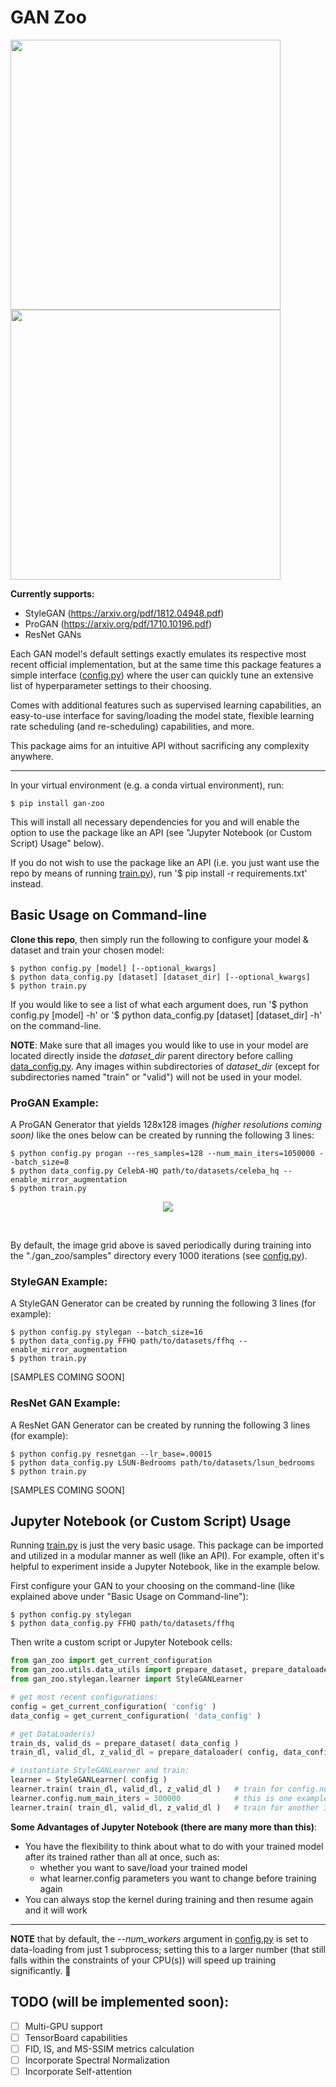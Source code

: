 # GAN Zoo

<p align="left">
<img align="center" src ="https://github.com/sidward14/gan-zoo/raw/master/examples/gif/106.png" height="432" width="432"/>
<img align="center" src ="https://github.com/sidward14/gan-zoo/raw/master/examples/gif/672.png" height="432" width="432"/>
</p>

__Currently supports:__
+ StyleGAN (https://arxiv.org/pdf/1812.04948.pdf)
+ ProGAN (https://arxiv.org/pdf/1710.10196.pdf)
+ ResNet GANs

Each GAN model's default settings exactly emulates its respective most recent official implementation, but at the same time this package features a simple interface ([config.py](./gan_zoo/config.py)) where the user can quickly tune an extensive list of hyperparameter settings to their choosing.

Comes with additional features such as supervised learning capabilities, an easy-to-use interface for saving/loading the model state, flexible learning rate scheduling (and re-scheduling) capabilities, and more.

This package aims for an intuitive API without sacrificing any complexity anywhere.

--------------------------------------------------------------------------------

In your virtual environment (e.g. a conda virtual environment), run:
  ~~~
  $ pip install gan-zoo
  ~~~
This will install all necessary dependencies for you and will enable the option to use the package like an API (see "Jupyter Notebook (or Custom Script) Usage" below).

If you do not wish to use the package like an API (i.e. you just want use the repo by means of running [train.py](./gan_zoo/train.py)), run '$ pip install -r requirements.txt' instead.

## Basic Usage on Command-line

__Clone this repo__, then simply run the following to configure your model & dataset and train your chosen model:
  ~~~
  $ python config.py [model] [--optional_kwargs]
  $ python data_config.py [dataset] [dataset_dir] [--optional_kwargs]
  $ python train.py
  ~~~
If you would like to see a list of what each argument does, run '$ python config.py [model] -h' or '$ python data_config.py [dataset] [dataset_dir] -h' on the command-line.

__NOTE__: Make sure that all images you would like to use in your model are located directly inside the _dataset_dir_ parent directory before calling [data_config.py](./gan_zoo/data_config.py). Any images within subdirectories of _dataset_dir_ (except for subdirectories named "train" or "valid") will not be used in your model.

### ProGAN Example:

A ProGAN Generator that yields 128x128 images _(higher resolutions coming soon)_ like the ones below can be created by running the following 3 lines:
  ~~~
  $ python config.py progan --res_samples=128 --num_main_iters=1050000 --batch_size=8
  $ python data_config.py CelebA-HQ path/to/datasets/celeba_hq --enable_mirror_augmentation
  $ python train.py
  ~~~

  <p align="center">
  <img align="center" src ="https://github.com/sidward14/gan-zoo/raw/master/examples/gif/image_grids.gif"/>
  </p>
  <br>

By default, the image grid above is saved periodically during training into the "./gan_zoo/samples" directory every 1000 iterations (see [config.py](./gan_zoo/config.py)).

### StyleGAN Example:

A StyleGAN Generator can be created by running the following 3 lines (for example):
  ~~~
  $ python config.py stylegan --batch_size=16
  $ python data_config.py FFHQ path/to/datasets/ffhq --enable_mirror_augmentation
  $ python train.py
  ~~~

  [SAMPLES COMING SOON]

### ResNet GAN Example:

A ResNet GAN Generator can be created by running the following 3 lines (for example):
  ~~~
  $ python config.py resnetgan --lr_base=.00015
  $ python data_config.py LSUN-Bedrooms path/to/datasets/lsun_bedrooms
  $ python train.py
  ~~~

  [SAMPLES COMING SOON]



## Jupyter Notebook (or Custom Script) Usage

Running [train.py](./gan_zoo/train.py) is just the very basic usage. This package can be imported and utilized in a modular manner as well (like an API). For example, often it's helpful to experiment inside a Jupyter Notebook, like in the example below.

  First configure your GAN to your choosing on the command-line (like explained above under "Basic Usage on Command-line"):
  ~~~
  $ python config.py stylegan
  $ python data_config.py FFHQ path/to/datasets/ffhq
  ~~~

  Then write a custom script or Jupyter Notebook cells:
  ```python
  from gan_zoo import get_current_configuration
  from gan_zoo.utils.data_utils import prepare_dataset, prepare_dataloader
  from gan_zoo.stylegan.learner import StyleGANLearner

  # get most recent configurations:
  config = get_current_configuration( 'config' )
  data_config = get_current_configuration( 'data_config' )

  # get DataLoader(s)
  train_ds, valid_ds = prepare_dataset( data_config )
  train_dl, valid_dl, z_valid_dl = prepare_dataloader( config, data_config, train_ds, valid_ds )

  # instantiate StyleGANLearner and train:
  learner = StyleGANLearner( config )
  learner.train( train_dl, valid_dl, z_valid_dl )   # train for config.num_main_iters iterations
  learner.config.num_main_iters = 300000            # this is one example of changing your instantiated learner's configurations
  learner.train( train_dl, valid_dl, z_valid_dl )   # train for another 300000 iterations
  ```

__Some Advantages of Jupyter Notebook (there are many more than this)__:
+ You have the flexibility to think about what to do with your trained model after its trained rather than all at once, such as:
  + whether you want to save/load your trained model
  + what learner.config parameters you want to change before training again
+ You can always stop the kernel during training and then resume again and it will work

--------------------------------------------------------------------------------

__NOTE__ that by default, the _--num_workers_ argument in [config.py](./gan_zoo/config.py) is set to data-loading from just 1 subprocess; setting this to a larger number (that still falls within the constraints of your CPU(s)) will speed up training significantly. :slightly_smiling_face:

## TODO (will be implemented soon):
- [ ] Multi-GPU support
- [ ] TensorBoard capabilities
- [ ] FID, IS, and MS-SSIM metrics calculation
- [ ] Incorporate Spectral Normalization
- [ ] Incorporate Self-attention